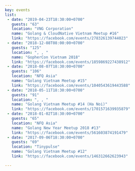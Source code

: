 ```yaml
---
key: events
list:
 - date: "2019-04-23T18:30:00+0700"
   guests: "63"
   location: "VNG Corporation"
   name: "Golang & CloudNative Vietnam Meetup #16"
   link: "https://facebook.com/events/278326139744023"
 - date: "2018-12-08T08:00:00+0700"
   guests: "125"
   location: ", , "
   name: "GopherCon Vietnam 2018"
   link: "https://facebook.com/events/1859869227438912"
 - date: "2018-08-07T18:30:00+0700"
   guests: "106"
   location: "NFQ Asia"
   name: "Golang Vietnam Meetup #15"
   link: "https://facebook.com/events/1040543619443588"
 - date: "2018-05-11T18:30:00+0700"
   guests: "91"
   location: ", , "
   name: "Golang Vietnam Meetup #14 (Ha Noi)"
   link: "https://facebook.com/events/1701571639935879"
 - date: "2018-01-02T18:30:00+0700"
   guests: "65"
   location: "NFQ Asia"
   name: "Golang New Year Meetup 2018 #13"
   link: "https://facebook.com/events/561603874191479"
 - date: "2017-09-06T18:30:00+0700"
   guests: "69"
   location: "Tinypulse"
   name: "Golang Vietnam Meetup #12"
   link: "https://facebook.com/events/146312662623943"

---
```

